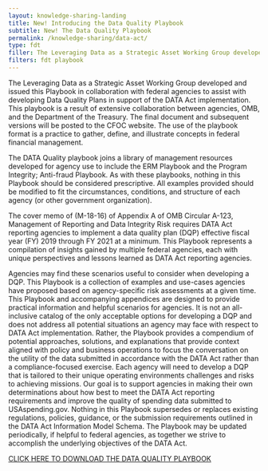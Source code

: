 ```yaml
---
layout: knowledge-sharing-landing
title: New! Introducing the Data Quality Playbook
subtitle: New! The Data Quality Playbook
permalink: /knowledge-sharing/data-act/
type: fdt
filler: The Leveraging Data as a Strategic Asset Working Group developed and issued this Playbook in collaboration with federal agencies to assist with developing Data Quality Plans in support of the DATA Act implementation. This playbook is a result of extensive collaboration between agencies, OMB, and the Department of the Treasury.
filters: fdt playbook
---
```



The Leveraging Data as a Strategic Asset Working Group developed and issued this Playbook in collaboration with federal agencies to assist with developing Data Quality Plans in support of the DATA Act implementation. This playbook is a result of extensive collaboration between agencies, OMB, and the Department of the Treasury. The final document and subsequent versions will be posted to the CFOC website. The use of the playbook format is a practice to gather, define, and illustrate concepts in federal financial management.

The DATA Quality playbook joins a library of management resources developed for agency use to include the ERM Playbook and the Program Integrity; Anti-fraud Playbook. As with these playbooks, nothing in this Playbook should be considered prescriptive. All examples provided should be modified to fit the circumstances, conditions, and structure of each agency (or other government organization).

The cover memo of (M-18-16) of Appendix A of OMB Circular A-123, Management of Reporting and Data Integrity Risk requires DATA Act reporting agencies to implement a data quality plan (DQP) effective fiscal year (FY) 2019 through FY 2021 at a minimum. This Playbook represents a compilation of insights gained by multiple federal agencies, each with unique perspectives and lessons learned as DATA Act reporting agencies.

Agencies may find these scenarios useful to consider when developing a DQP. This Playbook is a collection of examples and use-cases agencies have proposed based on agency-specific risk assessments at a given time. This Playbook and accompanying appendices are designed to provide practical information and helpful scenarios for agencies. It is not an all-inclusive catalog of the only acceptable options for developing a DQP and does not address all potential situations an agency may face with respect to DATA Act implementation. Rather, the Playbook provides a compendium of potential approaches, solutions, and explanations that provide context aligned with policy and business operations to focus the conversation on the utility of the data submitted in accordance with the DATA Act rather than a compliance-focused exercise. Each agency will need to develop a DQP that is tailored to their unique operating environments challenges and risks to achieving missions. Our goal is to support agencies in making their own determinations about how best to meet the DATA Act reporting requirements and improve the quality of spending data submitted to USAspending.gov. Nothing in this Playbook supersedes or replaces existing regulations, policies, guidance, or the submission requirements outlined in the DATA Act Information Model Schema. The Playbook may be updated periodically, if helpful to federal agencies, as together we strive to accomplish the underlying objectives of the DATA Act. 

<a href="{{ site.baseurl }}/wp-content/uploads/2018/12/Data-Quality-Playbook-2018.pdf">CLICK HERE TO DOWNLOAD THE DATA QUALITY PLAYBOOK</a>
